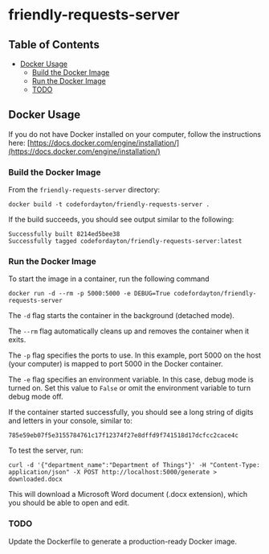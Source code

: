 # friendly-requests-server

## Table of Contents

- [Docker Usage](#docker-usage)
  - [Build the Docker Image](#build-the-docker-image)
  - [Run the Docker Image](#run-the-docker-image)
  - [TODO](#todo)

## Docker Usage

If you do not have Docker installed on your computer, follow the instructions here: [https://docs.docker.com/engine/installation/](https://docs.docker.com/engine/installation/)

### Build the Docker Image

From the `friendly-requests-server` directory:

```shell
docker build -t codefordayton/friendly-requests-server .
```

If the build succeeds, you should see output similar to the following:
```
Successfully built 8214ed5bee38
Successfully tagged codefordayton/friendly-requests-server:latest
```

### Run the Docker Image

To start the image in a container, run the following command
```shell
docker run -d --rm -p 5000:5000 -e DEBUG=True codefordayton/friendly-requests-server
```

The `-d` flag starts the container in the background (detached mode).

The `--rm` flag automatically cleans up and removes the container when it exits.

The `-p` flag specifies the ports to use. In this example, port 5000 on the host (your computer) is mapped to port 5000 in the Docker container.

The `-e` flag specifies an environment variable. In this case, debug mode is turned on. Set this value to `False` or omit the environment variable to turn debug mode off.

If the container started successfully, you should see a long string of digits and letters in your console, similar to:
```shell
785e59eb07f5e3155784761c17f12374f27e8dffd9f741518d17dcfcc2cace4c
```

To test the server, run:
```shell
curl -d '{"department_name":"Department of Things"}' -H "Content-Type: application/json" -X POST http://localhost:5000/generate > downloaded.docx
```

This will download a Microsoft Word document (.docx extension), which you should be able to open and edit.

### TODO

Update the Dockerfile to generate a production-ready Docker image.
